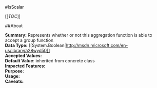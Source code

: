 #IsScalar

[[_TOC_]]

##About

**Summary:**  Represents whether or not this aggregation function is able to accept a group function.   
**Data Type:** [[System.Boolean|http://msdn.microsoft.com/en-us/library/a28wyd50]]  
**Accepted Values:**   
**Default Value:** inherited from concrete class  
**Impacted Features:**   
**Purpose:**   
**Usage:**   
**Caveats:**   

